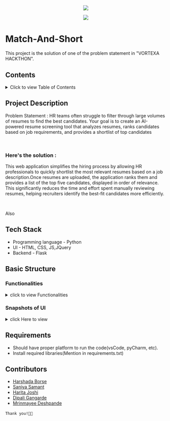 <!DOCTYPE html>
<html lang="en">
<head>
<meta charset="UTF-8">
<meta name="viewport" content="width=device-width, initial-scale=1.0">
<!-- <title>Match&Short</title> -->
</head>
<body>
<div align="center">
  <p>
    <p align="center">
      <img align="center" src="https://readme-typing-svg.herokuapp.com?color=%23${textVal}&lines=+👋🏻+Welcome+to+VORTEXA+HACKATHON+👋🏻;👨🏻‍💻+Let's+Build+Together+👩🏻‍💻;💡+A+Python+Project+💡">
    </p>
    <img src="https://capsule-render.vercel.app/api?type=rect&color=gradient&height=2.5"/>
  </p>
</div>

<h1>Match-And-Short</h1>

<p>This project is the solution of one of the problem statement in "VORTEXA HACKTHON".</p>

<h2>Contents</h2>

<details>
  <summary>Click to view Table of Contents</summary>

  <ul>
    <li>Problem statement & solution Description</li>
    <li>Tech Stack</li>
    <li>Basic Structure
      <ul>
        <li>Functionalities</li>
        <li>Screenshots of the Interface</li>
      </ul>
    </li>
    <li>Requirements</li>
  </ul>
</details>

<h2>Project Description</h2>

<p>Problem Statement : HR teams often struggle to filter through large
volumes of resumes to find the best candidates. Your goal is to create an
AI-powered resume screening tool that analyzes resumes, ranks
candidates based on job requirements, and provides a shortlist of top
candidates</p>
<br>
<h3>Here's the solution : </h3>
<p>This web application simplifies the hiring process by allowing HR professionals to quickly shortlist the most relevant resumes based on a job description.Once resumes are uploaded, the application ranks them and provides a list of the top five candidates, displayed in order of relevance. This significantly reduces the time and effort spent manually reviewing resumes, helping recruiters identify the best-fit candidates more efficiently.</p>
<br>
<p>Also </p>

<h2>Tech Stack</h2>

<ul>
  <li>Programming language - Python</li>
  <li>UI - HTML, CSS, JS,JQuery</li>
  <li>Backend - Flask</li>
</ul>

<h2>Basic Structure</h2>

<h3>Functionalities</h3>

<details>
  <summary>click to view Functionalities</summary>
  
  <ul>
    <li>Upload the resumes.
    </li>
    <li>Add Job Description.
    </li>
    <li>Get the ranking.
    </li>
  </ul>
</details>
<h3>Snapshots of UI</h3>
<details>
    <summary>click Here to view</summary>
    <ul>
        <li>
            <video src="UI_output/output.mp4" alt="UI" height="100" controls></video>
        </li>
        <li>
            <img src="UI_output\Match_and_Short.png" alt="form" height="100">
        </li>
        <li>
            <img src="UI_output\Match_and_Short.png" alt="form" height="100">
        </li>
        <li>
            <img src="UI_output\output1.png" alt="form" height="100">
        </li>
        <li>
            <img src="UI_output\output2.png" alt="form" height="100">
        </li>

    </ul>

</details>
<h2>Requirements</h2>

<ul>
  <li>Should have proper platform to run the code(vsCode, pyCharm, etc).</li>
  <li>Install required libraries(Mention in requirements.txt)</li>
</ul>

<h2>Contributors</h2>

<ul>
  <li><a href="https://github.com/harshadaborse">Harshada Borse</a></li>
  <li><a href="https://github.com/SaniyaSamant">Saniya Samant</a></li>
  <li><a href="https://github.com/Harita-28">Harita Joshi</a></li>
  <li><a href="https://github.com/dip2109">Dipali Gangarde</a></li>
  <li><a href="https://github.com/MrinmayeeD">Mrinmayee Deshpande</a></li>
</ul>

<p><code>Thank you!🧑‍💻</code></p>

</body>
</html>
